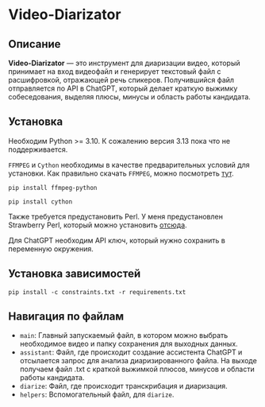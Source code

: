 # Video-Diarizator

## Описание

**Video-Diarizator** — это инструмент для диаризации видео, который принимает на вход видеофайл и генерирует текстовый файл с расшифровкой, отражающей речь спикеров.
Получившийся файл отправляется по API в ChatGPT, который делает краткую выжимку собеседования, выделяя плюсы, минусы и область работы кандидата.

## Установка
Необходим Python >= 3.10. К сожалению версия 3.13 пока что не поддерживается.

`FFMPEG` и `Cython` необходимы в качестве предварительных условий для установки. 
Как правильно скачать `FFMPEG`, можно посмотреть [тут](https://www.youtube.com/watch?v=9_ldCQUgU7Q).

```
pip install ffmpeg-python
```
```
pip install cython
```

Также требуется предустановить Perl. У меня предустановлен Strawberry Perl, который можно установить [отсюда](https://strawberryperl.com/).

Для ChatGPT необходим API ключ, который нужно сохранить в переменную окружения.

## Установка зависимостей
```
pip install -c constraints.txt -r requirements.txt
```

## Навигация по файлам
- `main`: Главный запускаемый файл, в котором можно выбрать необходимое видео и папку сохранения для выходных данных.
- `assistant`: Файл, где происходит создание ассистента ChatGPT и отсылается запрос для анализа диаризированного файла. На выходе получаем файл .txt c краткой выжимкой плюсов, минусов и области работы кандидата.
- `diarize`: Файл, где происходит транскрибация и диаризация.
- `helpers`: Вспомогательный файл, для `diarize`.
  
